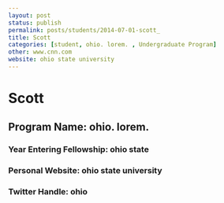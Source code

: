 ```yaml
---
layout: post
status: publish
permalink: posts/students/2014-07-01-scott_
title: Scott 
categories: [student, ohio. lorem. , Undergraduate Program]
other: www.cnn.com
website: ohio state university
---
```

# Scott 

## Program Name: ohio. lorem. 
### Year Entering Fellowship:  ohio state
### Personal Website:  ohio state university
### Twitter Handle:  ohio
  